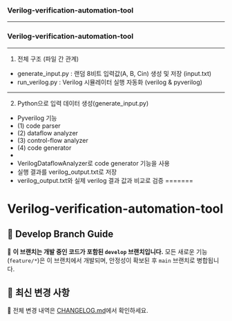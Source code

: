 ### Verilog-verification-automation-tool
---
### Verilog-verification-automation-tool
---
1. 전체 구조 (파일 간 관계)
  - generate_input.py	: 랜덤 8비트 입력값(A, B, Cin) 생성 및 저장 (input.txt)
  - run_verilog.py : Verilog 시뮬레이터 실행 자동화 (verilog & pyverilog)
---
2. Python으로 입력 데이터 생성(generate_input.py)
  - Pyverilog 기능
  - (1) code parser
  - (2) dataflow analyzer
  - (3) control-flow analyzer
  - (4) code generator
  - 
  - VerilogDataflowAnalyzer로 code generator 기능을 사용
  - 실행 결과를 verilog_output.txt로 저장
  - verilog_output.txt와 실제 verilog 결과 값과 비교로 검증
=======
# Verilog-verification-automation-tool
## 📌 Develop Branch Guide

🚀 **이 브랜치는 개발 중인 코드가 포함된 `develop` 브랜치입니다.**
모든 새로운 기능(`feature/*`)은 이 브랜치에서 개발되며, 안정성이 확보된 후 `main` 브랜치로 병합됩니다.


## 📌 최신 변경 사항
📌 전체 변경 내역은 [CHANGELOG.md](CHANGELOG.md)에서 확인하세요.
